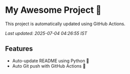 # My Awesome Project 🚀

This project is automatically updated using GitHub Actions.

_Last updated: 2025-07-04 04:26:55 IST_

## Features
- Auto-update README using Python 🐍
- Auto Git push with GitHub Actions 🤖
